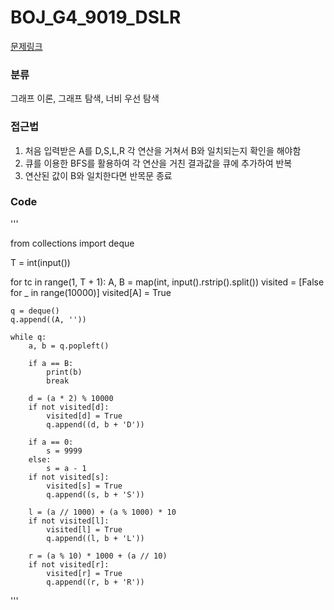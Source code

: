
# BOJ_G4_9019_DSLR

[문제링크](https://www.acmicpc.net/problem/9019)

### 분류
그래프 이론, 그래프 탐색, 너비 우선 탐색

### 접근법
1. 처음 입력받은 A를 D,S,L,R 각 연산을 거쳐서 B와 일치되는지 확인을 해야함
2. 큐를 이용한 BFS를 활용하여 각 연산을 거친 결과값을 큐에 추가하여 반복
3. 연산된 값이 B와 일치한다면 반목문 종료


### Code

'''

from collections import deque


T = int(input())

for tc in range(1, T + 1):
    A, B = map(int, input().rstrip().split())
    visited = [False for _ in range(10000)]
    visited[A] = True

    q = deque()
    q.append((A, ''))

    while q:
        a, b = q.popleft()

        if a == B:
            print(b)
            break

        d = (a * 2) % 10000
        if not visited[d]:
            visited[d] = True
            q.append((d, b + 'D'))

        if a == 0:
            s = 9999
        else:
            s = a - 1
        if not visited[s]:
            visited[s] = True
            q.append((s, b + 'S'))

        l = (a // 1000) + (a % 1000) * 10
        if not visited[l]:
            visited[l] = True
            q.append((l, b + 'L'))

        r = (a % 10) * 1000 + (a // 10)
        if not visited[r]:
            visited[r] = True
            q.append((r, b + 'R'))


'''
